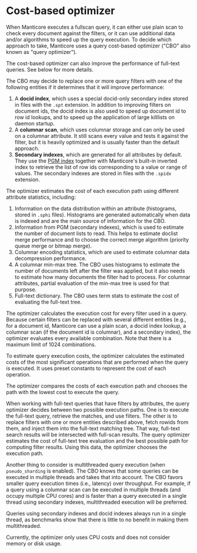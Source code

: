 # Cost-based optimizer

When Manticore executes a fullscan query, it can either use plain scan to check every document against the filters, or it can use additional data and/or algorithms to speed up the query execution. To decide which approach to take, Manticore uses a query cost-based optimizer ("CBO" also known as "query optimizer").

The cost-based optimizer can also improve the performance of full-text queries. See below for more details.

The CBO may decide to replace one or more query filters with one of the following entities if it determines that it will improve performance:

1. A **docid index**, which uses a special docid-only secondary index stored in files with the `.spt` extension. In addition to improving filters on document ids, the docid index is also used to speed up document id to row id lookups, and to speed up the application of large killlists on daemon startup.
2. A **columnar scan**, which uses columnar storage and can only be used on a columnar attribute. It still scans every value and tests it against the filter, but it is heavily optimized and is usually faster than the default approach.
3. **Secondary indexes**, which are generated for all attributes by default. They use the [PGM index](https://pgm.di.unipi.it/) together with Manticore's built-in inverted index to retrieve the list of row ids corresponding to a value or range of values. The secondary indexes are stored in files with the `.spidx` extension.

The optimizer estimates the cost of each execution path using different attribute statistics, including:

1. Information on the data distribution within an attribute (histograms, stored in `.sphi` files). Histograms are generated automatically when data is indexed and are the main source of information for the CBO.
2. Information from PGM (secondary indexes), which is used to estimate the number of document lists to read. This helps to estimate doclist merge performance and to choose the correct merge algorithm (priority queue merge or bitmap merge).
3. Columnar encoding statistics, which are used to estimate columnar data decompression performance.
4. A columnar min-max tree. The CBO uses histograms to estimate the number of documents left after the filter was applied, but it also needs to estimate how many documents the filter had to process. For columnar attributes, partial evaluation of the min-max tree is used for that purpose.
5. Full-text dictionary. The CBO uses term stats to estimate the cost of evaluating the full-text tree.

The optimizer calculates the execution cost for every filter used in a query. Because certain filters can be replaced with several different entities (e.g., for a document id, Manticore can use a plain scan, a docid index lookup, a columnar scan (if the document id is columnar), and a secondary index), the optimizer evaluates every available combination. Note that there is a maximum limit of 1024 combinations.

To estimate query execution costs, the optimizer calculates the estimated costs of the most significant operations that are performed when the query is executed. It uses preset constants to represent the cost of each operation.

The optimizer compares the costs of each execution path and chooses the path with the lowest cost to execute the query.

When working with full-text queries that have filters by attributes, the query optimizer decides between two possible execution paths. One is to execute the full-text query, retrieve the matches, and use filters. The other is to replace filters with one or more entities described above, fetch rowids from them, and inject them into the full-text matching tree. That way, full-text search results will be intersected with full-scan results. The query optimizer estimates the cost of full-text tree evaluation and the best possible path for computing filter results. Using this data, the optimizer chooses the execution path.

Another thing to consider is multithreaded query execution (when `pseudo_sharding` is enabled). The CBO knows that some queries can be executed in multiple threads and takes that into account. The CBO favors smaller query execution times (i.e., latency) over throughput. For example, if a query using a columnar scan can be executed in multiple threads (and occupy multiple CPU cores) and is faster than a query executed in a single thread using secondary indexes, multithreaded execution will be preferred.

Queries using secondary indexes and docid indexes always run in a single thread, as benchmarks show that there is little to no benefit in making them multithreaded.

Currently, the optimizer only uses CPU costs and does not consider memory or disk usage.
